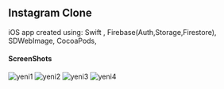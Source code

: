 ## Instagram Clone
iOS app created using:
Swift , 
Firebase(Auth,Storage,Firestore),
SDWebImage,
CocoaPods,

#### ScreenShots
![yeni1](https://user-images.githubusercontent.com/39503844/156633004-7e505da2-0ddc-46a9-a320-79c0b1747d42.png)
![yeni2](https://user-images.githubusercontent.com/39503844/156633008-43dfee30-81be-474f-aaa4-d980d6a6426e.png)
![yeni3](https://user-images.githubusercontent.com/39503844/156633011-8c97912a-f885-41fe-a870-eb111aaf55a6.png)
![yeni4](https://user-images.githubusercontent.com/39503844/156633013-c5fe2edb-1433-4f1e-90b8-3d99f731398f.png)
